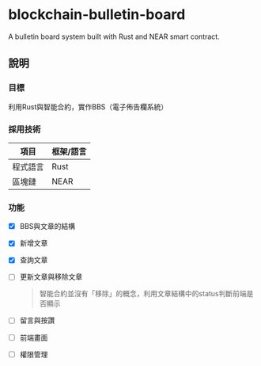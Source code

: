 # blockchain-bulletin-board
A bulletin board system built with Rust and NEAR smart contract.

## 說明
### 目標
利用Rust與智能合約，實作BBS（電子佈告欄系統）

### 採用技術
| 項目     | 框架/語言 |
|----------|-----------|
| 程式語言 | Rust      |
| 區塊鏈   | NEAR      |

### 功能
- [x] BBS與文章的結構
- [x] 新增文章
- [x] 查詢文章
- [ ] 更新文章與移除文章

  > 智能合約並沒有「移除」的概念，利用文章結構中的status判斷前端是否顯示
- [ ] 留言與按讚
- [ ] 前端畫面
- [ ] 權限管理
